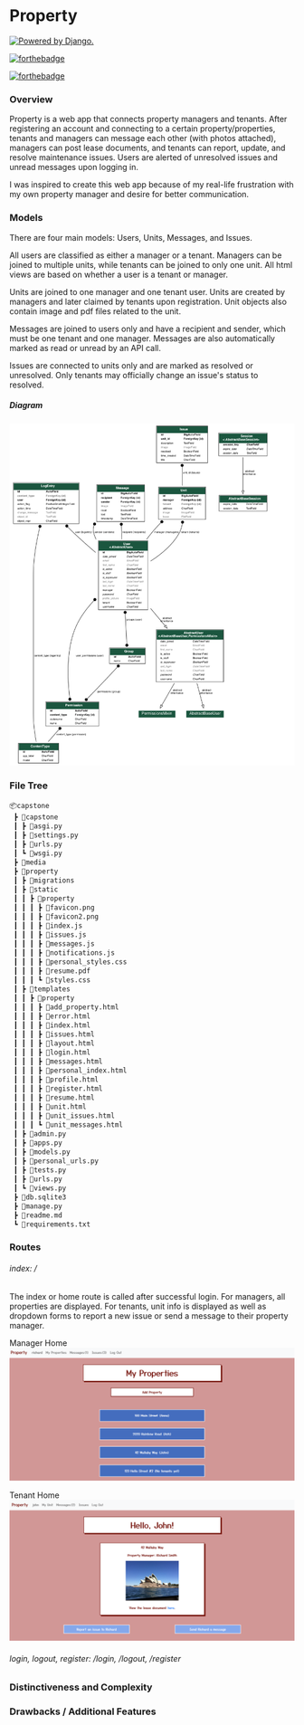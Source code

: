 # Property

<a href="http://www.djangoproject.com/"><img src="https://www.djangoproject.com/m/img/badges/djangopowered126x54.gif" border="0" alt="Powered by Django." title="Powered by Django." /></a>

[![forthebadge](https://forthebadge.com/images/badges/made-with-python.svg)](https://forthebadge.com)

[![forthebadge](https://forthebadge.com/images/badges/made-with-javascript.svg)](https://forthebadge.com)

### Overview

Property is a web app that connects property managers and tenants. After registering an account and connecting to a certain property/properties, tenants and managers can message each other (with photos attached), managers can post lease documents, and tenants can report, update, and resolve maintenance issues. Users are alerted of unresolved issues and unread messages upon logging in. 

I was inspired to create this web app because of my real-life frustration with my own property manager and desire for better communication. 

### Models
There are four main models: Users, Units, Messages, and Issues.

All users are classified as either a manager or a tenant. Managers can be joined to multiple units, while tenants can be joined to only one unit. All html views are based on whether a user is a tenant or manager.

Units are joined to one manager and one tenant user. Units are created by managers and later claimed by tenants upon registration. Unit objects also contain image and pdf files related to the unit.

Messages are joined to users only and have a recipient and sender, which must be one tenant and one manager. Messages are also automatically marked as read or unread by an API call.

Issues are connected to units only and are marked as resolved or unresolved. Only tenants may officially change an issue's status to resolved.

##### Diagram
![](readme_files/property_models.png)


### File Tree

```
📦capstone
 ┣ 📂capstone
 ┃ ┣ 📜asgi.py
 ┃ ┣ 📜settings.py
 ┃ ┣ 📜urls.py
 ┃ ┗ 📜wsgi.py
 ┣ 📂media
 ┣ 📂property
 ┃ ┣ 📂migrations
 ┃ ┣ 📂static
 ┃ ┃ ┣ 📂property
 ┃ ┃ ┃ ┣ 📜favicon.png
 ┃ ┃ ┃ ┣ 📜favicon2.png
 ┃ ┃ ┃ ┣ 📜index.js
 ┃ ┃ ┃ ┣ 📜issues.js
 ┃ ┃ ┃ ┣ 📜messages.js
 ┃ ┃ ┃ ┣ 📜notifications.js
 ┃ ┃ ┃ ┣ 📜personal_styles.css
 ┃ ┃ ┃ ┣ 📜resume.pdf
 ┃ ┃ ┃ ┗ 📜styles.css
 ┃ ┣ 📂templates
 ┃ ┃ ┣ 📂property
 ┃ ┃ ┃ ┣ 📜add_property.html
 ┃ ┃ ┃ ┣ 📜error.html
 ┃ ┃ ┃ ┣ 📜index.html
 ┃ ┃ ┃ ┣ 📜issues.html
 ┃ ┃ ┃ ┣ 📜layout.html
 ┃ ┃ ┃ ┣ 📜login.html
 ┃ ┃ ┃ ┣ 📜messages.html
 ┃ ┃ ┃ ┣ 📜personal_index.html
 ┃ ┃ ┃ ┣ 📜profile.html
 ┃ ┃ ┃ ┣ 📜register.html
 ┃ ┃ ┃ ┣ 📜resume.html
 ┃ ┃ ┃ ┣ 📜unit.html
 ┃ ┃ ┃ ┣ 📜unit_issues.html
 ┃ ┃ ┃ ┗ 📜unit_messages.html
 ┃ ┣ 📜admin.py
 ┃ ┣ 📜apps.py
 ┃ ┣ 📜models.py
 ┃ ┣ 📜personal_urls.py
 ┃ ┣ 📜tests.py
 ┃ ┣ 📜urls.py
 ┃ ┗ 📜views.py
 ┣ 📜db.sqlite3
 ┣ 📜manage.py
 ┣ 📜readme.md
 ┗ 📜requirements.txt
 ```


### Routes

###### index: /
The index or home route is called after successful login. For managers, all properties are displayed. For tenants, unit info is displayed as well as dropdown forms to report a new issue or send a message to their property manager.

Manager Home
![](readme_files/manager_home.png)


Tenant Home
![](readme_files/tenant_home.png)


###### login, logout, register: /login, /logout, /register




### Distinctiveness and Complexity

### Drawbacks / Additional Features
